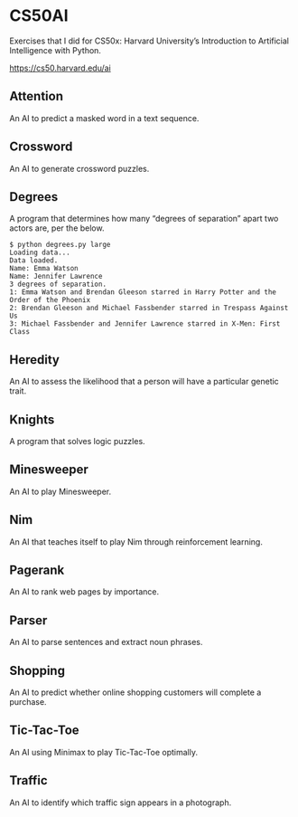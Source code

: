 # CS50AI
Exercises that I did for CS50x: Harvard University’s Introduction to Artificial Intelligence with Python.

https://cs50.harvard.edu/ai

## Attention
An AI to predict a masked word in a text sequence.

## Crossword
An AI to generate crossword puzzles.

## Degrees
A program that determines how many “degrees of separation” apart two actors are, per the below.

```
$ python degrees.py large
Loading data...
Data loaded.
Name: Emma Watson
Name: Jennifer Lawrence
3 degrees of separation.
1: Emma Watson and Brendan Gleeson starred in Harry Potter and the Order of the Phoenix
2: Brendan Gleeson and Michael Fassbender starred in Trespass Against Us
3: Michael Fassbender and Jennifer Lawrence starred in X-Men: First Class
```

## Heredity
An AI to assess the likelihood that a person will have a particular genetic trait.

## Knights
A program that solves logic puzzles.

## Minesweeper
An AI to play Minesweeper.

## Nim
An AI that teaches itself to play Nim through reinforcement learning.

## Pagerank
An AI to rank web pages by importance.

## Parser
An AI to parse sentences and extract noun phrases.

## Shopping
An AI to predict whether online shopping customers will complete a purchase.

## Tic-Tac-Toe
An AI using Minimax to play Tic-Tac-Toe optimally.

## Traffic
An AI to identify which traffic sign appears in a photograph.
